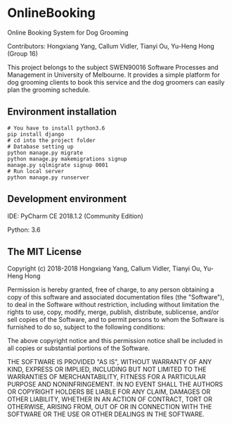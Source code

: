 # OnlineBooking
Online Booking System for Dog Grooming

Contributors: Hongxiang Yang, Callum Vidler, Tianyi Ou, Yu-Heng Hong (Group 16)



This project belongs to the subject SWEN90016 Software Processes and Management in University of Melbourne. It provides a simple platform for dog grooming clients to book this service and the dog groomers can easily plan the grooming schedule.



## Environment installation

```Sh
# You have to install python3.6
pip install django
# cd into the project folder
# Database setting up
python manage.py migrate
python manage.py makemigrations signup
manage.py sqlmigrate signup 0001
# Run local server
python manage.py runserver
```



## Development environment

IDE: PyCharm CE 2018.1.2 (Community Edition)

Python: 3.6



## The MIT License

Copyright (c) 2018-2018 Hongxiang Yang, Callum Vidler, Tianyi Ou, Yu-Heng Hong

Permission is hereby granted, free of charge, to any person obtaining a copy
of this software and associated documentation files (the "Software"), to deal
in the Software without restriction, including without limitation the rights
to use, copy, modify, merge, publish, distribute, sublicense, and/or sell
copies of the Software, and to permit persons to whom the Software is
furnished to do so, subject to the following conditions:

The above copyright notice and this permission notice shall be included in
all copies or substantial portions of the Software.

THE SOFTWARE IS PROVIDED "AS IS", WITHOUT WARRANTY OF ANY KIND, EXPRESS OR
IMPLIED, INCLUDING BUT NOT LIMITED TO THE WARRANTIES OF MERCHANTABILITY,
FITNESS FOR A PARTICULAR PURPOSE AND NONINFRINGEMENT. IN NO EVENT SHALL THE
AUTHORS OR COPYRIGHT HOLDERS BE LIABLE FOR ANY CLAIM, DAMAGES OR OTHER
LIABILITY, WHETHER IN AN ACTION OF CONTRACT, TORT OR OTHERWISE, ARISING FROM,
OUT OF OR IN CONNECTION WITH THE SOFTWARE OR THE USE OR OTHER DEALINGS IN
THE SOFTWARE.